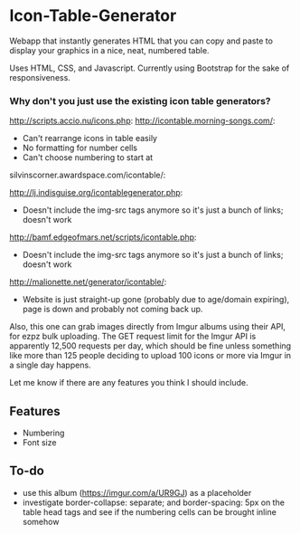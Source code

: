 # Icon-Table-Generator
Webapp that instantly generates HTML that you can copy and paste to display your graphics in a nice, neat, numbered table.

Uses HTML, CSS, and Javascript. Currently using Bootstrap for the sake of responsiveness.

### Why don't you just use the existing icon table generators?
http://scripts.accio.nu/icons.php:
http://icontable.morning-songs.com/:
- Can't rearrange icons in table easily
- No formatting for number cells
- Can't choose numbering to start at

silvinscorner.awardspace.com/icontable/:


http://lj.indisguise.org/icontablegenerator.php:
- Doesn't include the img-src tags anymore so it's just a bunch of links; doesn't work

http://bamf.edgeofmars.net/scripts/icontable.php:
- Doesn't include the img-src tags anymore so it's just a bunch of links; doesn't work

http://malionette.net/generator/icontable/:
- Website is just straight-up gone (probably due to age/domain expiring), page is down and probably not coming back up.

Also, this one can grab images directly from Imgur albums using their API, for ezpz bulk uploading. The GET request limit for the Imgur API is apparently 12,500 requests per day, which should be fine unless something like more than 125 people deciding to upload 100 icons or more via Imgur in a single day happens.

Let me know if there are any features you think I should include.

## Features
- Numbering
- Font size

## To-do
- use this album (https://imgur.com/a/UR9GJ) as a placeholder
- investigate border-collapse: separate; and border-spacing: 5px on the table head tags and see if the numbering cells can be brought inline somehow
